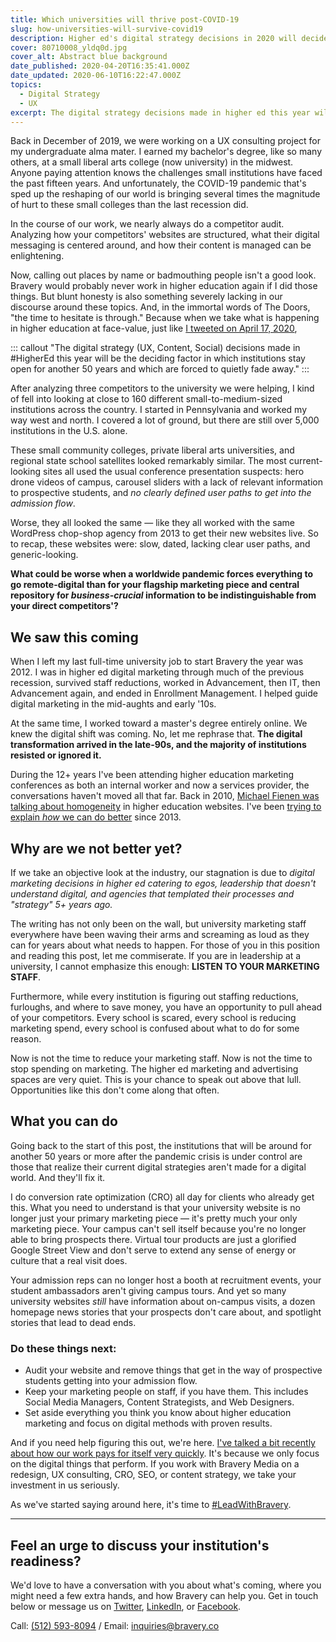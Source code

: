 ```yaml
---
title: Which universities will thrive post-COVID-19
slug: how-universities-will-survive-covid19
description: Higher ed's digital strategy decisions in 2020 will decide which institutions stay open for another 50 years.
cover: 80710008_yldq0d.jpg
cover_alt: Abstract blue background
date_published: 2020-04-20T16:35:41.000Z
date_updated: 2020-06-10T16:22:47.000Z
topics:
  - Digital Strategy
  - UX
excerpt: The digital strategy decisions made in higher ed this year will be the deciding factor in who is still open in 50 years. Here's what you can do.
---
```


Back in December of 2019, we were working on a UX consulting project for my undergraduate alma mater. I earned my bachelor's degree, like so many others, at a small liberal arts college (now university) in the midwest. Anyone paying attention knows the challenges small institutions have faced the past fifteen years. And unfortunately, the COVID-19 pandemic that's sped up the reshaping of our world is bringing several times the magnitude of hurt to these small colleges than the last recession did.

In the course of our work, we nearly always do a competitor audit. Analyzing how your competitors' websites are structured, what their digital messaging is centered around, and how their content is managed can be enlightening.

Now, calling out places by name or badmouthing people isn't a good look. Bravery would probably never work in higher education again if I did those things. But blunt honesty is also something severely lacking in our discourse around these topics. And, in the immortal words of The Doors, "the time to hesitate is through." Because when we take what is happening in higher education at face-value, just like [I tweeted on April 17, 2020](https://twitter.com/joelgoodman/status/1251244264664600576?s=20),

::: callout
"The digital strategy (UX, Content, Social) decisions made in #HigherEd this year will be the deciding factor in which institutions stay open for another 50 years and which are forced to quietly fade away."
:::

After analyzing three competitors to the university we were helping, I kind of fell into looking at close to 160 different small-to-medium-sized institutions across the country. I started in Pennsylvania and worked my way west and north. I covered a lot of ground, but there are still over 5,000 institutions in the U.S. alone.

These small community colleges, private liberal arts universities, and regional state school satellites looked remarkably similar. The most current-looking sites all used the usual conference presentation suspects: hero drone videos of campus, carousel sliders with a lack of relevant information to prospective students, and *no clearly defined user paths to get into the admission flow*.

Worse, they all looked the same — like they all worked with the same WordPress chop-shop agency from 2013 to get their new websites live. So to recap, these websites were: slow, dated, lacking clear user paths, and generic-looking.

**What could be worse when a worldwide pandemic forces everything to go remote-digital than for your flagship marketing piece and central repository for *business-crucial* information to be indistinguishable from your direct competitors'?**

## We saw this coming

When I left my last full-time university job to start Bravery the year was 2012. I was in higher ed digital marketing through much of the previous recession, survived staff reductions, worked in Advancement, then IT, then Advancement again, and ended in Enrollment Management. I helped guide digital marketing in the mid-aughts and early '10s.

At the same time, I worked toward a master's degree entirely online. We knew the digital shift was coming. No, let me rephrase that. **The digital transformation arrived in the late-90s, and the majority of institutions resisted or ignored it.**

During the 12+ years I've been attending higher education marketing conferences as both an internal worker and now a services provider, the conversations haven't moved all that far. Back in 2010, [Michael Fienen was talking about homogeneity](https://www.slideshare.net/fienen/got-centerpiece-so-does-everyone-else) in higher education websites. I've been [trying to explain *how* we can do better](https://speakerdeck.com/joelgoodman/study-abroad-borrowing-ideas-design-and-strategy-from-beyond-the-walls-of-academia) since 2013.

## Why are we not better yet?

If we take an objective look at the industry, our stagnation is due to *digital marketing decisions in higher ed catering to egos, leadership that doesn't understand digital, and agencies that templated their processes and "strategy" 5+ years ago.*

The writing has not only been on the wall, but university marketing staff everywhere have been waving their arms and screaming as loud as they can for years about what needs to happen. For those of you in this position and reading this post, let me commiserate. If you are in leadership at a university, I cannot emphasize this enough: **LISTEN TO YOUR MARKETING STAFF**.

Furthermore, while every institution is figuring out staffing reductions, furloughs, and where to save money, you have an opportunity to pull ahead of your competitors. Every school is scared, every school is reducing marketing spend, every school is confused about what to do for some reason.

Now is not the time to reduce your marketing staff. Now is not the time to stop spending on marketing. The higher ed marketing and advertising spaces are very quiet. This is your chance to speak out above that lull. Opportunities like this don't come along that often.

## What you can do

Going back to the start of this post, the institutions that will be around for another 50 years or more after the pandemic crisis is under control are those that realize their current digital strategies aren't made for a digital world. And they'll fix it.

I do conversion rate optimization (CRO) all day for clients who already get this. What you need to understand is that your university website is no longer just your primary marketing piece — it's pretty much your only marketing piece. Your campus can't sell itself because you're no longer able to bring prospects there. Virtual tour products are just a glorified Google Street View and don't serve to extend any sense of energy or culture that a real visit does.

Your admission reps can no longer host a booth at recruitment events, your student ambassadors aren't giving campus tours. And yet so many university websites *still* have information about on-campus visits, a dozen homepage news stories that your prospects don't care about, and spotlight stories that lead to dead ends.

### Do these things next:

- Audit your website and remove things that get in the way of prospective students getting into your admission flow.
- Keep your marketing people on staff, if you have them. This includes Social Media Managers, Content Strategists, and Web Designers.
- Set aside everything you think you know about higher education marketing and focus on digital methods with proven results.

And if you need help figuring this out, we're here. [I've talked a bit recently about how our work pays for itself very quickly](https://twitter.com/braverymedia/status/1251958414818893826?s=20). It's because we only focus on the digital things that perform. If you work with Bravery Media on a redesign, UX consulting, CRO, SEO, or content strategy, we take your investment in us seriously.

As we've started saying around here, it's time to [#LeadWithBravery](/services/?utm_source=blogpost).

---

## Feel an urge to discuss your institution's readiness?

We'd love to have a conversation with you about what's coming, where you might need a few extra hands, and how Bravery can help you. Get in touch below or message us on [Twitter](https://twitter.com/braverymedia), [LinkedIn](https://www.linkedin.com/company/bravery-media), or [Facebook](https://www.facebook.com/braverymedia/).

Call: [(512) 593-8094](tel:+15125938094‬)‬ / Email: [inquiries@bravery.co](mailto:inquiries@bravery.co)
